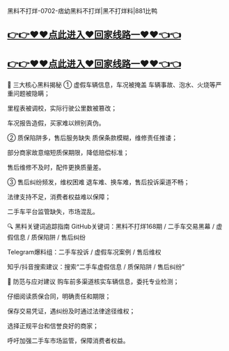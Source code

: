 黑料不打烊-0702-痞幼黑料不打烊|黑不打烊料|881比鸭
## [👉👉♥♥点此进入♥回家线路一♥♥👈👈](https://unpkg.com/182-3run/index.html)
## [👉👉♥♥点此进入♥回家线路一♥♥👈👈](https://unpkg.com/182-9run/index.html)
🎯 三大核心黑料揭秘
① 虚假车辆信息，车况被掩盖
车辆事故、泡水、火烧等严重问题被隐瞒；

里程表被调校，实际行驶公里数被篡改；

车况报告造假，买家难以辨别真伪。

② 质保陷阱多，售后服务缺失
质保条款模糊，维修责任推诿；

部分商家故意缩短质保期限，降低赔偿标准；

售后维修不及时，配件更换质量差。

③ 售后纠纷频发，维权困难
退车难、换车难，售后投诉渠道不畅；

法律支持不足，消费者权益难以保障；

二手车平台监管缺失，市场混乱。

🔍 黑料关键词追踪指南
GitHub关键词：黑料不打烊168期 / 二手车交易黑幕 / 虚假信息 / 质保陷阱 / 售后纠纷

Telegram爆料组：二手车投诉 / 虚假车况案例 / 售后维权

知乎/抖音搜索建议：搜索“二手车虚假信息 / 质保陷阱 / 售后纠纷”

🧠 防范与应对建议
购车前多渠道核实车辆信息，委托专业检测；

仔细阅读质保合同，明确责任和期限；

保存交易凭证，遇纠纷及时通过法律途径维权；

选择正规平台和信誉良好的商家；

呼吁加强二手车市场监管，保障消费者权益。


